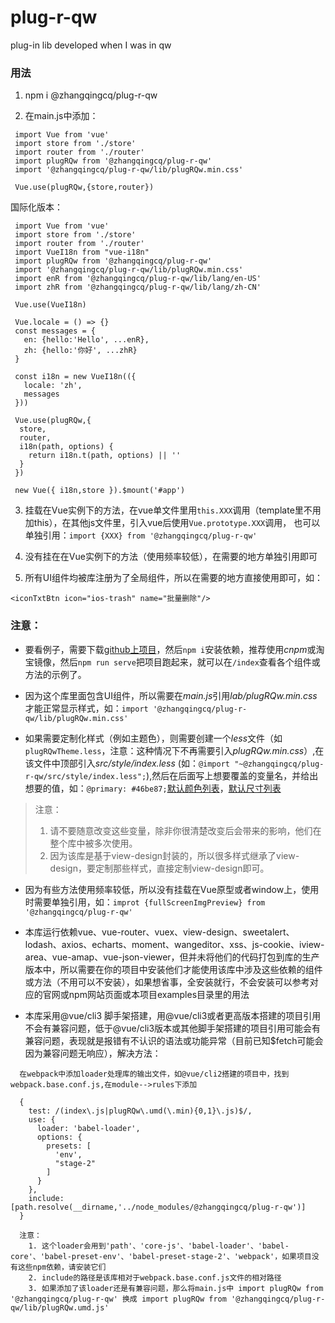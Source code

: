 # plug-r-qw
plug-in lib developed when I was in qw

### 用法
1. npm i @zhangqingcq/plug-r-qw

2. 在main.js中添加：
```
 import Vue from 'vue'
 import store from './store'
 import router from './router'
 import plugRQw from '@zhangqingcq/plug-r-qw'
 import '@zhangqingcq/plug-r-qw/lib/plugRQw.min.css'
 
 Vue.use(plugRQw,{store,router})
```
国际化版本：
```
 import Vue from 'vue'
 import store from './store'
 import router from './router'
 import VueI18n from "vue-i18n"
 import plugRQw from '@zhangqingcq/plug-r-qw'
 import '@zhangqingcq/plug-r-qw/lib/plugRQw.min.css'
 import enR from '@zhangqingcq/plug-r-qw/lib/lang/en-US'
 import zhR from '@zhangqingcq/plug-r-qw/lib/lang/zh-CN'
 
 Vue.use(VueI18n)

 Vue.locale = () => {}
 const messages = {
   en: {hello:'Hello', ...enR},
   zh: {hello:'你好', ...zhR}
 }
  
 const i18n = new VueI18n(({
   locale: 'zh',
   messages
 }))
 
 Vue.use(plugRQw,{
  store,
  router,
  i18n(path, options) {
    return i18n.t(path, options) || ''
  }
 })
 
 new Vue({ i18n,store }).$mount('#app')
```
3. 挂载在Vue实例下的方法，在vue单文件里用`this.XXX`调用（template里不用加this），在其他js文件里，引入vue后使用`Vue.prototype.XXX`调用，
也可以单独引用：`import {XXX} from '@zhangqingcq/plug-r-qw'` 

4. 没有挂在在Vue实例下的方法（使用频率较低），在需要的地方单独引用即可

5. 所有UI组件均被库注册为了全局组件，所以在需要的地方直接使用即可，如：
```
<iconTxtBtn icon="ios-trash" name="批量删除"/>
```
### 注意：
* 要看例子，需要下载[github上项目](https://github.com/RickyHeaven/plug-r-qw.git)，然后`npm i`安装依赖，推荐使用*cnpm*或淘宝镜像，然后`npm run serve`把项目跑起来，就可以在`/index`查看各个组件或方法的示例了。

* 因为这个库里面包含UI组件，所以需要在*main.js*引用*lab/plugRQw.min.css*才能正常显示样式，如：`import '@zhangqingcq/plug-r-qw/lib/plugRQw.min.css'`

* 如果需要定制化样式（例如主题色），则需要创建一个*less*文件（如`plugRQwTheme.less`，注意：这种情况下不再需要引入*plugRQw.min.css*）,在该文件中顶部引入*src/style/index.less* (如：`@import "~@zhangqingcq/plug-r-qw/src/style/index.less";`),然后在后面写上想要覆盖的变量名，并给出想要的值，如：`@primary: #46be87;`[默认颜色列表](/src/style/common/color.less)，[默认尺寸列表](/src/style/common/size.less)
>注意：
>1. 请不要随意改变这些变量，除非你很清楚改变后会带来的影响，他们在整个库中被多次使用。
>2. 因为该库是基于view-design封装的，所以很多样式继承了view-design，要定制那些样式，直接定制view-design即可。

* 因为有些方法使用频率较低，所以没有挂载在Vue原型或者window上，使用时需要单独引用，如：`improt {fullScreenImgPreview} from '@zhangqingcq/plug-r-qw'`

* 本库运行依赖vue、vue-router、vuex、view-design、sweetalert、lodash、axios、echarts、moment、wangeditor、xss、js-cookie、iview-area、vue-amap、vue-json-viewer，但并未将他们的代码打包到库的生产版本中，所以需要在你的项目中安装他们才能使用该库中涉及这些依赖的组件或方法（不用可以不安装），如果想省事，全安装就行，不会安装可以参考对应的官网或npm网站页面或本项目examples目录里的用法

* 本库采用@vue/cli3 脚手架搭建，用@vue/cli3或者更高版本搭建的项目引用不会有兼容问题，低于@vue/cli3版本或其他脚手架搭建的项目引用可能会有兼容问题，表现就是报错有不认识的语法或功能异常（目前已知$fetch可能会因为兼容问题无响应），解决方法：
```
  在webpack中添加loader处理库的输出文件，如@vue/cli2搭建的项目中，找到webpack.base.conf.js,在module-->rules下添加
  
  {
    test: /(index\.js|plugRQw\.umd(\.min){0,1}\.js)$/,
    use: {
      loader: 'babel-loader',
      options: {
        presets: [
          'env',
          "stage-2"
        ]
      }
    },
    include: [path.resolve(__dirname,'../node_modules/@zhangqingcq/plug-r-qw')]
  }
  
  注意：
    1. 这个loader会用到'path'、'core-js'、'babel-loader'、'babel-core'、'babel-preset-env'、'babel-preset-stage-2'、'webpack'，如果项目没有这些npm依赖，请安装它们
    2. include的路径是该库相对于webpack.base.conf.js文件的相对路径
    3. 如果添加了该loader还是有兼容问题，那么将main.js中 import plugRQw from '@zhangqingcq/plug-r-qw' 换成 import plugRQw from '@zhangqingcq/plug-r-qw/lib/plugRQw.umd.js'
```